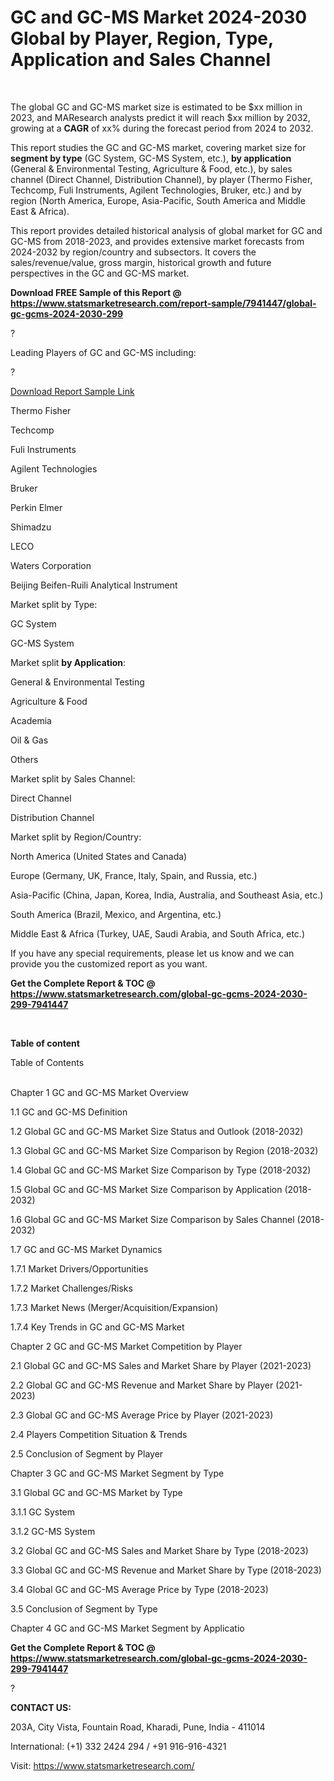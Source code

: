 <h1>GC and GC-MS Market 2024-2030 Global by Player, Region, Type, Application and Sales Channel</h1><br/><p>The global GC and GC-MS market size is estimated to be $xx million in 2023, and MAResearch analysts predict it will reach $xx million by 2032, growing at a <strong>CAGR</strong> of xx% during the forecast period from 2024 to 2032.</p>
 
 
 
 <p>This report studies the GC and GC-MS market, covering market size for <strong>segment by type</strong> (GC System, GC-MS System, etc.), <strong>by application</strong> (General & Environmental Testing, Agriculture & Food, etc.), by sales channel (Direct Channel, Distribution Channel), by player (Thermo Fisher, Techcomp, Fuli Instruments, Agilent Technologies, Bruker, etc.) and by region (North America, Europe, Asia-Pacific, South America and Middle East & Africa).</p>
 
 
 
 <p>This report provides detailed historical analysis of global market for GC and GC-MS from 2018-2023, and provides extensive market forecasts from 2024-2032 by region/country and subsectors. It covers the sales/revenue/value, gross margin, historical growth and future perspectives in the GC and GC-MS market.</p>
 
 
 
 <div><b>Download FREE Sample of this Report @ <a href="https://www.statsmarketresearch.com/download-free-sample/7941447/global-gc-gcms-2024-2030-299">https://www.statsmarketresearch.com/report-sample/7941447/global-gc-gcms-2024-2030-299</a></b></div>
 
 
 
 <p>? </p>
 
 
 
 <p>Leading Players of GC and GC-MS including:</p>
 
 
 
 <p>? </p>
 
 
 
 <p><a href="https://www.statsmarketresearch.com/download-free-sample/7941447/global-gc-gcms-2024-2030-299">Download Report Sample Link</a></p>
 
 
 
 <p>Thermo Fisher</p>
 
 
 
 <p>Techcomp</p>
 
 
 
 <p>Fuli Instruments</p>
 
 
 
 <p>Agilent Technologies</p>
 
 
 
 <p>Bruker</p>
 
 
 
 <p>Perkin Elmer</p>
 
 
 
 <p>Shimadzu</p>
 
 
 
 <p>LECO</p>
 
 
 
 <p>Waters Corporation</p>
 
 
 
 <p>Beijing Beifen-Ruili Analytical Instrument</p>
 
 
 
 <p>Market split by Type:</p>
 
 
 
 <p>GC System</p>
 
 
 
 <p>GC-MS System</p>
 
 
 
 <p>Market split <strong>by Application</strong>:</p>
 
 
 
 <p>General & Environmental Testing</p>
 
 
 
 <p>Agriculture & Food</p>
 
 
 
 <p>Academia</p>
 
 
 
 <p>Oil & Gas</p>
 
 
 
 <p>Others</p>
 
 
 
 <p>Market split by Sales Channel:</p>
 
 
 
 <p>Direct Channel</p>
 
 
 
 <p>Distribution Channel</p>
 
 
 
 <p>Market split by Region/Country:</p>
 
 
 
 <p>North America (United States and Canada)</p>
 
 
 
 <p>Europe (Germany, UK, France, Italy, Spain, and Russia, etc.)</p>
 
 
 
 <p>Asia-Pacific (China, Japan, Korea, India, Australia, and Southeast Asia, etc.)</p>
 
 
 
 <p>South America (Brazil, Mexico, and Argentina, etc.)</p>
 
 
 
 <p>Middle East & Africa (Turkey, UAE, Saudi Arabia, and South Africa, etc.)</p>
 
 
 
 <p>If you have any special requirements, please let us know and we can provide you the customized report as you want.</p>
 
 
 
 <div><b>Get the Complete Report & TOC @ <a href="https://www.statsmarketresearch.com/global-gc-gcms-2024-2030-299-7941447">https://www.statsmarketresearch.com/global-gc-gcms-2024-2030-299-7941447</a></b></div>
 
 
 
 <p><br />
 
 <b>Table of content</b></p>
 
 
 
 <p>Table of Contents<br />
 
 <br />
 
 Chapter 1 GC and GC-MS Market Overview<br />
 
 1.1 GC and GC-MS Definition<br />
 
 1.2 Global GC and GC-MS Market Size Status and Outlook (2018-2032)<br />
 
 1.3 Global GC and GC-MS Market Size Comparison by Region (2018-2032)<br />
 
 1.4 Global GC and GC-MS Market Size Comparison by Type (2018-2032)<br />
 
 1.5 Global GC and GC-MS Market Size Comparison by Application (2018-2032)<br />
 
 1.6 Global GC and GC-MS Market Size Comparison by Sales Channel (2018-2032)<br />
 
 1.7 GC and GC-MS Market Dynamics<br />
 
 1.7.1 Market Drivers/Opportunities<br />
 
 1.7.2 Market Challenges/Risks<br />
 
 1.7.3 Market News (Merger/Acquisition/Expansion)<br />
 
 1.7.4 Key Trends in GC and GC-MS Market<br />
 
 Chapter 2 GC and GC-MS Market Competition by Player<br />
 
 2.1 Global GC and GC-MS Sales and Market Share by Player (2021-2023)<br />
 
 2.2 Global GC and GC-MS Revenue and Market Share by Player (2021-2023)<br />
 
 2.3 Global GC and GC-MS Average Price by Player (2021-2023)<br />
 
 2.4 Players Competition Situation & Trends<br />
 
 2.5 Conclusion of Segment by Player<br />
 
 Chapter 3 GC and GC-MS Market Segment by Type<br />
 
 3.1 Global GC and GC-MS Market by Type<br />
 
 3.1.1 GC System<br />
 
 3.1.2 GC-MS System<br />
 
 3.2 Global GC and GC-MS Sales and Market Share by Type (2018-2023)<br />
 
 3.3 Global GC and GC-MS Revenue and Market Share by Type (2018-2023)<br />
 
 3.4 Global GC and GC-MS Average Price by Type (2018-2023)<br />
 
 3.5 Conclusion of Segment by Type<br />
 
 Chapter 4 GC and GC-MS Market Segment by Applicatio</p>
 
 
 
 <div><b>Get the Complete Report & TOC @ <a href="https://www.statsmarketresearch.com/global-gc-gcms-2024-2030-299-7941447">https://www.statsmarketresearch.com/global-gc-gcms-2024-2030-299-7941447</a></b></div>
 
 
 
 <p>? </p>
 
 
 
 <p><b>CONTACT US:</b><br />
 
 203A, City Vista, Fountain Road, Kharadi, Pune, India - 411014<br />
 
 International: (+1) 332 2424 294 / +91 916-916-4321<br />
 
 Visit: <a href="https://www.statsmarketresearch.com/">https://www.statsmarketresearch.com/</a></p>